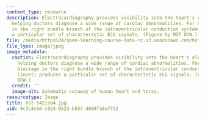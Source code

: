 ```yaml
---
content_type: resource
description: Electrocardiography provides visibility into the heart's electrical activity,
  helping doctors diagnose a wide range of cardiac abnormalities. For example, a blockage
  in the right bundle branch of the intraventricular conduction system (inset) produces
  a particular set of characteristic ECG signals. (Figure by MIT OCW.)
file: /media/https%3A/open-learning-course-data-rc.s3.amazonaws.com/hst-542j-quantitative-physiology-organ-transport-systems-spring-2004/9c3c4cb6c0240523b5574088fa8a7722_hst-542js04.jpg
file_type: image/jpeg
image_metadata:
  caption: Electrocardiography provides visibility into the heart's electrical activity,
    helping doctors diagnose a wide range of cardiac abnormalities. For example, a
    blockage in the right bundle branch of the intraventricular conduction system
    (inset) produces a particular set of characteristic ECG signals. (Figure by MIT
    OCW.)
  credit: ''
  image-alt: Schematic cutaway of human heart and torso.
resourcetype: Image
title: hst-542js04.jpg
uid: 9c3c4cb6-c024-0523-b557-4088fa8a7722
---
```


